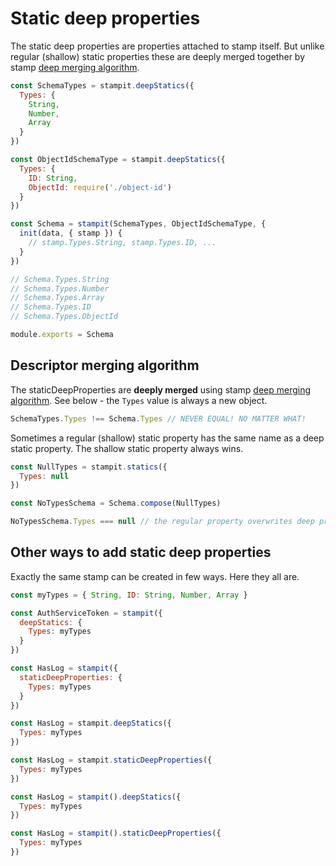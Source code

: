 # Static deep properties

The static deep properties are properties attached to stamp itself. But unlike regular \(shallow\) static properties these are deeply merged together by stamp [deep merging algorithm](/specification/merging-algorithm.md).

```js
const SchemaTypes = stampit.deepStatics({
  Types: {
    String,
    Number,
    Array
  }
})

const ObjectIdSchemaType = stampit.deepStatics({
  Types: {
    ID: String,
    ObjectId: require('./object-id')
  }
})

const Schema = stampit(SchemaTypes, ObjectIdSchemaType, {
  init(data, { stamp }) {
    // stamp.Types.String, stamp.Types.ID, ...
  }
})

// Schema.Types.String
// Schema.Types.Number
// Schema.Types.Array
// Schema.Types.ID
// Schema.Types.ObjectId

module.exports = Schema
```

## Descriptor merging algorithm

The staticDeepProperties are **deeply merged** using stamp [deep merging algorithm](/specification/merging-algorithm.md). See below - the `Types` value is always a new object.

```js
SchemaTypes.Types !== Schema.Types // NEVER EQUAL! NO MATTER WHAT!
```

Sometimes a regular \(shallow\) static property has the same name as a deep static property. The shallow static property always wins.

```js
const NullTypes = stampit.statics({
  Types: null
})

const NoTypesSchema = Schema.compose(NullTypes)

NoTypesSchema.Types === null // the regular property overwrites deep property
```

## Other ways to add static deep properties

Exactly the same stamp can be created in few ways. Here they all are.

```js
const myTypes = { String, ID: String, Number, Array }

const AuthServiceToken = stampit({
  deepStatics: {
    Types: myTypes
  }
})

const HasLog = stampit({
  staticDeepProperties: {
    Types: myTypes
  }
})

const HasLog = stampit.deepStatics({
  Types: myTypes
})

const HasLog = stampit.staticDeepProperties({
  Types: myTypes
})

const HasLog = stampit().deepStatics({
  Types: myTypes
})

const HasLog = stampit().staticDeepProperties({
  Types: myTypes
})
```




